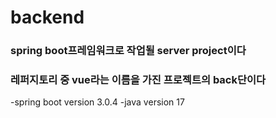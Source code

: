 # backend
### spring boot프레임워크로 작업될 server project이다
### 레퍼지토리 중 vue라는 이름을 가진 프로젝트의 back단이다

-spring boot version 3.0.4
-java version 17
